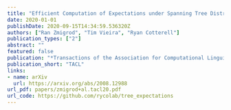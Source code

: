 ```yaml
---
title: "Efficient Computation of Expectations under Spanning Tree Distributions"
date: 2020-01-01
publishDate: 2020-09-15T14:34:59.536320Z
authors: ["Ran Zmigrod", "Tim Vieira", "Ryan Cotterell"]
publication_types: ["2"]
abstract: ""
featured: false
publication: "*Transactions of the Association for Computational Linguistics*"
publication_short: "TACL"
links:
- name: arXiv
  url: https://arxiv.org/abs/2008.12988
url_pdf: papers/zmigrod+al.tacl20.pdf
url_code: https://github.com/rycolab/tree_expectations
---
```


